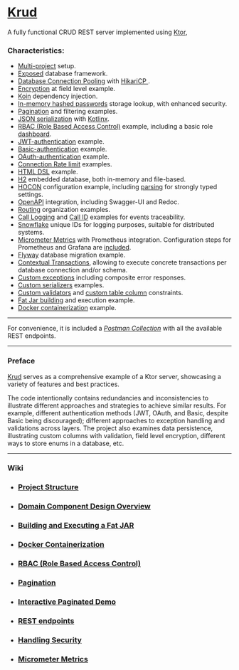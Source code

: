 # [Krud](https://github.com/perracodex/Krud)

A fully functional CRUD REST server implemented using [Ktor](https://ktor.io/),

### Characteristics:

* [Multi-project](.wiki/01.project-structure.md) setup.
* [Exposed](https://github.com/JetBrains/Exposed) database framework.
* [Database Connection Pooling](krud-system/database/src/main/kotlin/krud/database/service/DatabasePooling.kt) with [HikariCP ](https://github.com/brettwooldridge/HikariCP).
* [Encryption](krud-system/database/src/main/kotlin/krud/database/schema/employment/EmploymentTable.kt) at field level example.
* [Koin](./krud-server/src/main/kotlin/krud/server/plugins/Koin.kt) dependency injection.
* [In-memory hashed passwords](./krud-system/access/src/main/kotlin/krud/access/credential/CredentialService.kt) storage lookup, with enhanced security.
* [Pagination](https://github.com/perracodex/exposed-pagination) and filtering examples.
* [JSON serialization](https://ktor.io/docs/serialization.html) with [Kotlinx](https://github.com/Kotlin/kotlinx.serialization/blob/master/docs/serialization-guide.md).
* [RBAC (Role Based Access Control)](./krud-system/access/src/main/kotlin/krud/access/domain/rbac) example, including a basic role [dashboard](./krud-system/access/src/main/kotlin/krud/access/domain/rbac/view).
* [JWT-authentication](./krud-system/access/src/main/kotlin/krud/access/plugins/AuthJwt.kt) example.
* [Basic-authentication](./krud-system/access/src/main/kotlin/krud/access/plugins/AuthBasic.kt) example.
* [OAuth-authentication](./krud-system/access/src/main/kotlin/krud/access/plugins/AuthOAuth.kt) example.
* [Connection Rate limit](krud-system/core/src/main/kotlin/krud/core/plugins/RateLimits.kt) examples.
* [HTML DSL](https://ktor.io/docs/server-html-dsl.html) example.
* [H2](https://github.com/h2database/h2database) embedded database, both in-memory and file-based.
* [HOCON](krud-system/core/src/main/resources/config) configuration example, including [parsing](krud-system/core/src/main/kotlin/krud/core/settings) for strongly typed settings.
* [OpenAPI](./krud-system/core/src/main/kotlin/krud/core/plugins/ApiSchema.kt) integration, including Swagger-UI and Redoc.
* [Routing](./krud-server/src/main/kotlin/krud/server/plugins/Routes.kt) organization examples.
* [Call Logging](https://ktor.io/docs/server-call-logging.html) and [Call ID](https://ktor.io/docs/server-call-id.html) examples for events traceability.
* [Snowflake](krud-system/core/src/main/kotlin/krud/core/security/snowflake) unique IDs for logging purposes, suitable for distributed systems.
* [Micrometer Metrics](krud-system/core/src/main/kotlin/krud/core/plugins/MicrometerMetrics.kt) with Prometheus integration. Configuration steps for Prometheus and Grafana are [included](.wiki/10.micrometer-metrics.md).
* [Flyway](https://github.com/flyway/flyway) database migration example.
* [Contextual Transactions](krud-system/database/src/main/kotlin/krud/database/util/Transaction.kt), allowing to execute concrete transactions per database connection and/or schema.
* [Custom exceptions](krud-system/core/src/main/kotlin/krud/core/error) including composite error responses.
* [Custom serializers](krud-system/core/src/main/kotlin/krud/core/serializer) examples.
* [Custom validators](krud-system/core/src/main/kotlin/krud/core/error/validator) and [custom table column](krud-system/database/src/main/kotlin/krud/database/column) constraints.
* [Fat Jar building](.wiki/03.fat-jar) and execution example.
* [Docker containerization](.wiki/04.docker) example.

---

For convenience, it is included a *[Postman Collection](./.postman/krud.postman_collection.json)* with all the available REST endpoints.

---

### Preface

[Krud](https://github.com/perracodex/Krud) serves as a comprehensive example of a Ktor server, showcasing a variety of features and best practices.

The code intentionally contains redundancies and inconsistencies to illustrate different approaches and strategies to achieve
similar results. For example, different authentication methods (JWT, OAuth, and Basic, despite Basic being discouraged);
different approaches to exception handling and validations across layers. The project also examines data persistence,
illustrating custom columns with validation, field level encryption, different ways to store enums in a database, etc.

---

### Wiki

* ### [Project Structure](./.wiki/01.project-structure.md)

* ### [Domain Component Design Overview](./.wiki/02.domain-component-design.md)

* ### [Building and Executing a Fat JAR](./.wiki/03.fat-jar.md)

* ### [Docker Containerization](./.wiki/04.docker.md)

* ### [RBAC (Role Based Access Control)](./.wiki/05.rbac.md)

* ### [Pagination](./.wiki/06.pagination.md)

* ### [Interactive Paginated Demo](./.wiki/07.demo.md)

* ### [REST endpoints](./.wiki/08.rest.md)

* ### [Handling Security](./.wiki/09.security.md)

* ### [Micrometer Metrics](./.wiki/10.micrometer-metrics.md)

